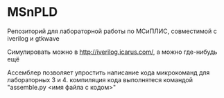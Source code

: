 # MSnPLD
Репозиторий для лабораторной работы по МСиПЛИС, совместимой с iverilog и gtkwave 

Симулировать можно в http://iverilog.icarus.com/, а можно где-нибудь ещё

Ассемблер позволяет упростить написание кода микрокоманд для лабораторных 3 и 4.
компиляция кода выполнятеся командой "assemble.py <имя файла с кодом>"
